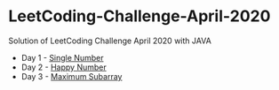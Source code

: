 # LeetCoding-Challenge-April-2020
Solution of LeetCoding Challenge April 2020 with JAVA
* Day 1 - [Single Number](https://github.com/WangYuw/LeetCoding-Challenge-April-2020/blob/master/Day-1-Single-Number/Solution.java)
* Day 2 - [Happy Number](https://github.com/WangYuw/LeetCoding-Challenge-April-2020/blob/master/Day-2-Happy-Number/Solution.java)
* Day 3 - [Maximum Subarray](https://github.com/WangYuw/LeetCoding-Challenge-April-2020/blob/master/Day-3-Maximum-Subarray/Solution.java)



